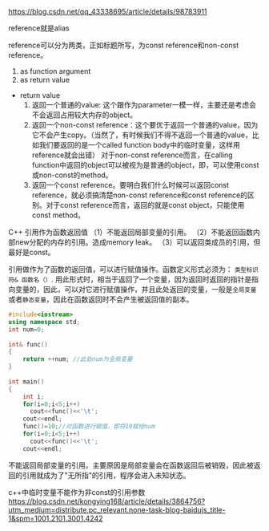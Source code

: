 https://blog.csdn.net/qq_43338695/article/details/98783911

reference就是alias

reference可以分为两类，正如标题所写，为const reference和non-const reference。

1. as function argument 
2. as return value

- return value
  1. 返回一个普通的value: 这个跟作为parameter一模一样，主要还是考虑会不会返回占用较大内存的object。
  2. 返回一个non-const reference：这个要优于返回一个普通的value，因为它不会产生copy。（当然了，有时候我们不得不返回一个普通的value，比如我们要返回的是一个called function body中的临时变量，这样用reference就会出错）
对于non-const reference而言，在calling function中返回的object可以被视为是普通的object，即，可以使用const或non-const的method。
  3. 返回一个const reference。要明白我们什么时候可以返回const reference，就必须搞清楚non-const reference和const reference的区别。对于const reference而言，返回的就是const object，只能使用const method。

C++ 引用作为函数返回值
（1）不能返回局部变量的引用。
（2）不能返回函数内部new分配的内存的引用。造成memory leak。
（3）可以返回类成员的引用，但最好是const。

引用做作为了函数的返回值，可以进行赋值操作。函数定义形式必须为：
`类型标识符& 函数名（）`.
用此形式时，相当于返回了一个变量，因为返回时返回的指针是指向变量的，因此，可以对它进行赋值操作，并且此处返回的变量，一般是`全局变量`或者`静态变量`，因此在函数返回时不会产生被返回值的副本。

```cpp
#include<iostream>
using namespace std;
int num=0;
 
int& func()
{
	return ++num; //此处num为全局变量
}
 
int main()
{
	int i;
	for(i=0;i<5;i++)
	  cout<<func()<<'\t';
	cout<<endl;
	func()=10;//对函数进行赋值，即将10赋给num
	for(i=0;i<5;i++)
	  cout<<func()<<'\t';
	cout<<endl;

```

不能返回局部变量的引用。主要原因是局部变量会在函数返回后被销毁，因此被返回的引用就成为了"无所指"的引用，程序会进入未知状态。


c++中临时变量不能作为非const的引用参数
https://blog.csdn.net/kongying168/article/details/3864756?utm_medium=distribute.pc_relevant.none-task-blog-baidujs_title-1&spm=1001.2101.3001.4242
